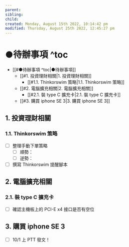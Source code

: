 ```yaml
---
parent: 
sibling: 
child: 
created: Monday, August 15th 2022, 10:14:42 pm
modified: Thursday, August 25th 2022, 12:45:27 pm
---
```

# ●待辦事項 ^toc

- [[#●待辦事項 ^toc|●待辦事項]]
	- [[#1. 投資理財相關|1. 投資理財相關]]
		- [[#1.1. Thinkorswim 策略|1.1. Thinkorswim 策略]]
	- [[#2. 電腦擴充相關|2. 電腦擴充相關]]
		- [[#2.1. 裝 type C 擴充卡|2.1. 裝 type C 擴充卡]]
	- [[#3. 購買 iphone SE 3|3. 購買 iphone SE 3]]
## 1. 投資理財相關
### 1.1. Thinkorswim 策略
- [ ] 整理手動下單策略
	- [ ] 順勢：
	- [ ] 逆勢：
- [ ] 撰寫 Thinkorswim 提醒腳本

## 2. 電腦擴充相關
### 2.1. 裝 type C 擴充卡
- [ ] 確認主機板上的 PCI-E x4 接口是否有空位


## 3. 購買 iphone SE 3
- [ ] 10/1 上 PTT 發文！